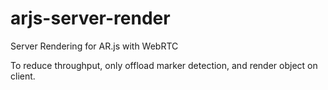 # arjs-server-render
Server Rendering for AR.js with WebRTC

To reduce throughput, only offload marker detection, and render object on client.
